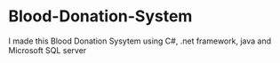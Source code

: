 # Blood-Donation-System
I made this Blood Donation Sysytem using C#, .net framework, java and Microsoft SQL server
